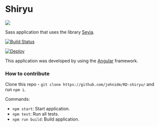 # Shiryu

![](https://pm1.narvii.com/6394/9fab4968b6f5af00f4d7ec039a64f76be3291753_128.jpg)

Sass application that uses the library [Seyia](https://github.com/johnidm/RD-seiya).

[![Build Status](https://travis-ci.org/johnidm/RD-shiryu.svg?branch=master)](https://travis-ci.org/johnidm/RD-shiryu)

[![Deploy](https://www.herokucdn.com/deploy/button.svg)](https://rd-shiryu.herokuapp.com/)

This application was developed by using the [Angular](https://angular.io/) framework.

### How to contribute

Clone this repo - `git clone https://github.com/johnidm/RD-shiryu/` and run `npm i`.

Commands:

- `npm start`: Start application.
- `npm test`: Run all tests.
- `npm run build`: Build application.
